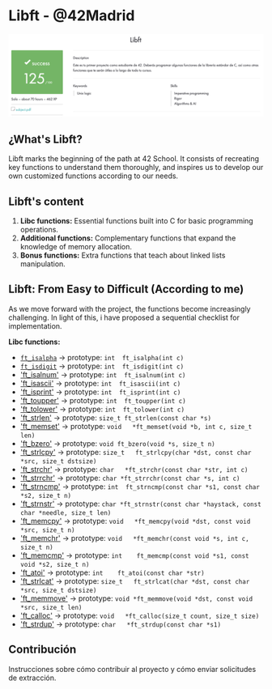 # Libft - @42Madrid

![Screenshoot](https://github.com/Freddyfleitas/libft_42/blob/main/libft.png)

## ¿What's Libft?

Libft marks the beginning of the path at 42 School. It consists of recreating key functions to understand them thoroughly, and inspires us to develop our own customized functions according to our needs.

## Libft's content

1. **Libc functions:** Essential functions built into C for basic programming operations.
2. **Additional functions:** Complementary functions that expand the knowledge of memory allocation.
3. **Bonus functions:** Extra functions that teach about linked lists manipulation.

## Libft: From Easy to Difficult (According to me)

As we move forward with the project, the functions become increasingly challenging. In light of this, i have proposed a sequential checklist for implementation.

**Libc functions:**

- [`ft_isalpha`](https://github.com/ffleitasl/libft_42/blob/main/libft/ft_isalpha.c) → prototype: `int	ft_isalpha(int c)`
- [`ft_isdigit`](https://github.com/ffleitasl/libft_42/blob/main/libft/ft_isdigit.c) → prototype: `int	ft_isdigit(int c)`
- ['ft_isalnum'](https://github.com/ffleitasl/libft_42/blob/main/libft/ft_isalnum.c) → prototype: `int	ft_isalnum(int c)`
- ['ft_isascii'](https://github.com/ffleitasl/libft_42/blob/main/libft/ft_isascii.c) → prototype: `int	ft_isascii(int c)`
- ['ft_isprint'](https://github.com/ffleitasl/libft_42/blob/main/libft/ft_isprint.c) → prototype: `int	ft_isprint(int c)`
- ['ft_toupper'](https://github.com/ffleitasl/libft_42/blob/main/libft/ft_toupper.c) → prototype: `int	ft_toupper(int c)`
- ['ft_tolower'](https://github.com/ffleitasl/libft_42/blob/main/libft/ft_tolower.c) → prototype: `int	ft_tolower(int c)`
- ['ft_strlen'](https://github.com/ffleitasl/libft_42/blob/main/libft/ft_strlen.c) → prototype: `size_t	ft_strlen(const char *s)`
- ['ft_memset'](https://github.com/ffleitasl/libft_42/blob/main/libft/ft_memset.c) → prototype: `void	*ft_memset(void *b, int c, size_t len)`
- ['ft_bzero'](https://github.com/ffleitasl/libft_42/blob/main/libft/ft_bzero.c) → prototype: `void	ft_bzero(void *s, size_t n)`
- ['ft_strlcpy'](https://github.com/ffleitasl/libft_42/blob/main/libft/ft_strlcpy.c) → prototype: `size_t	ft_strlcpy(char *dst, const char *src, size_t dstsize)`
- ['ft_strchr'](https://github.com/ffleitasl/libft_42/blob/main/libft/ft_strchr.c) → prototype: `char	*ft_strchr(const char *str, int c)`
- ['ft_strrchr'](https://github.com/ffleitasl/libft_42/blob/main/libft/ft_strrchr.c) → prototype: `char	*ft_strrchr(const char *s, int c)`
- ['ft_strncmp'](https://github.com/ffleitasl/libft_42/blob/main/libft/ft_strncmp.c) → prototype: `int	ft_strncmp(const char *s1, const char *s2, size_t n)`
- ['ft_strnstr'](https://github.com/ffleitasl/libft_42/blob/main/libft/ft_strnstr.c) → prototype: `char	*ft_strnstr(const char *haystack, const char *needle, size_t len)`
- ['ft_memcpy'](https://github.com/ffleitasl/libft_42/blob/main/libft/ft_memcpy.c) → prototype: `void	*ft_memcpy(void *dst, const void *src, size_t n)`
- ['ft_memchr'](https://github.com/ffleitasl/libft_42/blob/main/libft/ft_memchr.c) → prototype: `void	*ft_memchr(const void *s, int c, size_t n)`
- ['ft_memcmp'](https://github.com/ffleitasl/libft_42/blob/main/libft/ft_memcmp.c) → prototype: `int	ft_memcmp(const void *s1, const void *s2, size_t n)`
- ['ft_atoi'](https://github.com/ffleitasl/libft_42/blob/main/libft/ft_atoi.c) → prototype: `int	ft_atoi(const char *str)`
- ['ft_strlcat'](https://github.com/ffleitasl/libft_42/blob/main/libft/ft_strlcat.c) → prototype: `size_t	ft_strlcat(char *dst, const char *src, size_t dstsize)`
- ['ft_memmove'](https://github.com/ffleitasl/libft_42/blob/main/libft/ft_memmove.c) → prototype: `void	*ft_memmove(void *dst, const void *src, size_t len)`
- ['ft_calloc'](https://github.com/ffleitasl/libft_42/blob/main/libft/ft_calloc.c) → prototype: `void	*ft_calloc(size_t count, size_t size)`
- ['ft_strdup'](https://github.com/ffleitasl/libft_42/blob/main/libft/ft_strdup.c) → prototype: `char	*ft_strdup(const char *s1)`

## Contribución

Instrucciones sobre cómo contribuir al proyecto y cómo enviar solicitudes de extracción.
